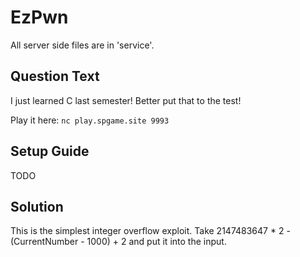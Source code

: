 # EzPwn
All server side files are in 'service'.

## Question Text
I just learned C last semester! Better put that to the test!

Play it here: `nc play.spgame.site 9993`

## Setup Guide
TODO

## Solution
This is the simplest integer overflow exploit.
Take 2147483647 * 2 - (CurrentNumber - 1000) + 2 and put it into the input.

